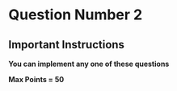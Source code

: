 # Question Number 2

## Important Instructions 

**You can implement any one of these questions**

**Max Points = 50**
